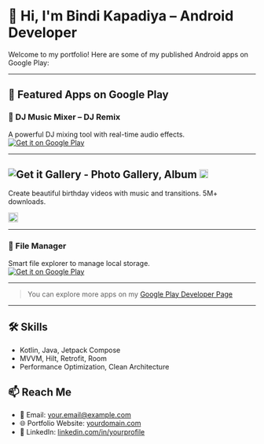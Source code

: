 # 👋 Hi, I'm Bindi Kapadiya – Android Developer

Welcome to my portfolio! Here are some of my published Android apps on Google Play:

---

## 🚀 Featured Apps on Google Play

### 🎵 DJ Music Mixer – DJ Remix  
A powerful DJ mixing tool with real-time audio effects.  
[![Get it on Google Play](https://play.google.com/intl/en_us/badges/static/images/badges/en_badge_web_generic.png)](https://apkpure.net/dj-music-mixer-dj-remix/com.djmix.djmusicmixer.remix.effects)

---

## ![Get it](https://play-lh.googleusercontent.com/DUv2Ka0xPglH03KuLWcxRlqJdKFKrUj1Cb0sYEG3lQHD1v8QmiUxo6uXzDoEs9ydjRQA=w23-h23-rw) Gallery - Photo Gallery, Album [<img src="https://drive.google.com/uc?export=view&id=1pE09wiQ-CbZB4q2KesSKSLn300QAK5oK" width="18"/>](https://play.google.com/store/apps/details?id=com.gallery.photography.manager.android)
Create beautiful birthday videos with music and transitions. 5M+ downloads.  

[<img src="https://drive.google.com/uc?export=view&id=1pE09wiQ-CbZB4q2KesSKSLn300QAK5oK" width="20"/>](https://play.google.com/store/apps/details?id=com.gallery.photography.manager.android)


---






### 📁 File Manager  
Smart file explorer to manage local storage.  
[![Get it on Google Play](https://play.google.com/store/apps/details?id=com.yourapp.filemanager)](https://play.google.com/store/apps/details?id=com.yourapp.filemanager)

---

> You can explore more apps on my [Google Play Developer Page](https://play.google.com/store/apps/dev?id=YOUR_DEV_ID)

---

## 🛠️ Skills
- Kotlin, Java, Jetpack Compose
- MVVM, Hilt, Retrofit, Room
- Performance Optimization, Clean Architecture

## 📫 Reach Me
- 📧 Email: your.email@example.com
- 🌐 Portfolio Website: [yourdomain.com](https://yourdomain.com)
- 💼 LinkedIn: [linkedin.com/in/yourprofile](https://linkedin.com/in/yourprofile)
